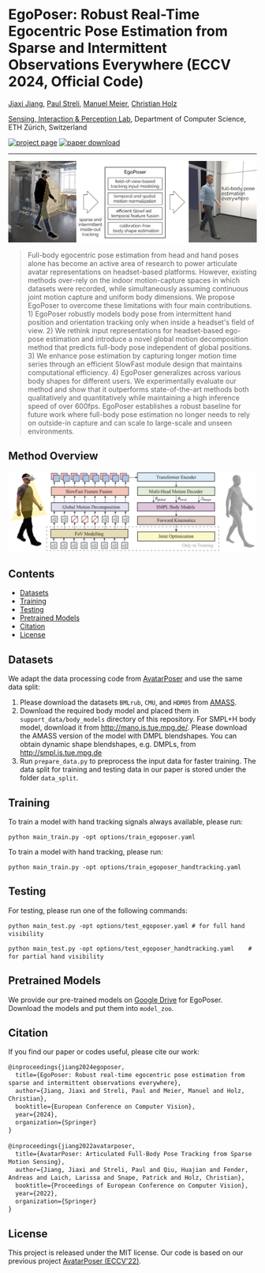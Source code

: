 # EgoPoser: Robust Real-Time Egocentric Pose Estimation from Sparse and Intermittent Observations Everywhere (ECCV 2024, Official Code)

[Jiaxi Jiang](https://www.jiaxi-jiang.com/), [Paul Streli](https://www.paulstreli.com), [Manuel Meier](http://northwards.ch/), [Christian Holz](https://www.christianholz.net)<br/>

[Sensing, Interaction & Perception Lab](https://siplab.org), Department of Computer Science, ETH Zürich, Switzerland <br/>

[![project page](https://img.shields.io/badge/project_page-siplab_ethz-blue.svg)](https://siplab.org/projects/EgoPoser)
[![paper download](https://img.shields.io/badge/arxiv-paper-red.svg)](https://arxiv.org/abs/2308.06493)

<p align="center">
</p>

___________
![teaser](figs/teaser.jpg)
> Full-body egocentric pose estimation from head and hand poses alone has become an active area of research to power articulate avatar representations on headset-based platforms. However, existing methods over-rely on the indoor motion-capture spaces in which datasets were recorded, while simultaneously assuming continuous joint motion capture and uniform body dimensions. We propose EgoPoser to overcome these limitations with four main contributions. 1) EgoPoser robustly models body pose from intermittent hand position and orientation tracking only when inside a headset's field of view. 2) We rethink input representations for headset-based ego-pose estimation and introduce a novel global motion decomposition method that predicts full-body pose independent of global positions. 3) We enhance pose estimation by capturing longer motion time series through an efficient SlowFast module design that maintains computational efficiency. 4) EgoPoser generalizes across various body shapes for different users. We experimentally evaluate our method and show that it outperforms state-of-the-art methods both qualitatively and quantitatively while maintaining a high inference speed of over 600fps. EgoPoser establishes a robust baseline for future work where full-body pose estimation no longer needs to rely on outside-in capture and can scale to large-scale and unseen environments.

Method Overview
----------
![architecture](figs/architecture.jpg)



Contents
----------

* [Datasets](#datasets)
* [Training](#training)
* [Testing](#testing)
* [Pretrained Models](#pretrained-models)
* [Citation](#citation)
* [License](#license)



Datasets
----------
We adapt the data processing code from [AvatarPoser](https://github.com/eth-siplab/AvatarPoser) and use the same data split:
1. Please download the datasets `BMLrub`, `CMU`, and `HDM05` from [AMASS](https://amass.is.tue.mpg.de/index.html).
2. Download the required body model and placed them in `support_data/body_models` directory of this repository. For SMPL+H body model, download it from http://mano.is.tue.mpg.de/. Please download the AMASS version of the model with DMPL blendshapes. You can obtain dynamic shape blendshapes, e.g. DMPLs, from http://smpl.is.tue.mpg.de
3. Run `prepare_data.py` to preprocess the input data for faster training. The data split for training and testing data in our paper is stored under the folder `data_split`.


Training
----------
To train a model with hand tracking signals always available, please run:
```
python main_train.py -opt options/train_egoposer.yaml
```

To train a model with hand tracking, please run:
```
python main_train.py -opt options/train_egoposer_handtracking.yaml
```

Testing
----------
For testing, please run one of the following commands:
```
python main_test.py -opt options/test_egoposer.yaml	# for full hand visibility
```
```
python main_test.py -opt options/test_egoposer_handtracking.yaml	# for partial hand visibility
```

Pretrained Models
----------
We provide our pre-trained models on [Google Drive](https://drive.google.com/drive/folders/1b0tc4T8z6vasy7AksYlfw--6dWfzH8wT?usp=drive_link) for EgoPoser. Download the models and put them into `model_zoo`.

Citation
----------

If you find our paper or codes useful, please cite our work:

	@inproceedings{jiang2024egoposer,
	  title={EgoPoser: Robust real-time egocentric pose estimation from sparse and intermittent observations everywhere},
	  author={Jiang, Jiaxi and Streli, Paul and Meier, Manuel and Holz, Christian},
	  booktitle={European Conference on Computer Vision},
	  year={2024},
	  organization={Springer}
	}	  

    @inproceedings{jiang2022avatarposer,
      title={AvatarPoser: Articulated Full-Body Pose Tracking from Sparse Motion Sensing},
      author={Jiang, Jiaxi and Streli, Paul and Qiu, Huajian and Fender, Andreas and Laich, Larissa and Snape, Patrick and Holz, Christian},
      booktitle={Proceedings of European Conference on Computer Vision},
      year={2022},
      organization={Springer}
    }
 

## License
This project is released under the MIT license. Our code is based on our previous project [AvatarPoser (ECCV'22)](https://github.com/eth-siplab/AvatarPoser).
